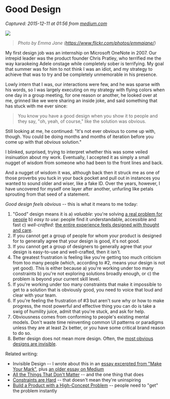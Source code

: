 # Good Design

_Captured: 2015-12-11 at 01:56 from [medium.com](https://medium.com/the-year-of-the-looking-glass/good-design-a89c15136ba6#.vk5qohgi8)_

![](https://cdn-images-1.medium.com/max/2000/1*AjiWX8jAMUdrgm-h1fgHjw.jpeg)

> _Photo by Emma Jane (<https://www.flickr.com/photos/emmajane/>)_

My first design job was an internship on Microsoft OneNote in 2007. Our intrepid leader was the product founder Chris Pratley, who terrified me the way karaokeing Adele onstage while completely sober is terrifying. My goal that summer was for him to not think I was an idiot, and my strategy to achieve that was to try and be completely unmemorable in his presence.

Lowly intern that I was, our interactions were few, and he was sparse with his words, so I was largely executing on my strategy with flying colors when one day in a group meeting, for one reason or another, he looked over at me, grinned like we were sharing an inside joke, and said something that has stuck with me ever since:

> You know you have a good design when you show it to people and they say, "oh, yeah, of course," like the solution was obvious.

Still looking at me, he continued: "It's not ever obvious to come up with, though. You could be doing months and months of iteration before you come up with that _obvious_ solution."

I blinked, surprised, trying to interpret whether this was some veiled insinuation about my work. Eventually, I accepted it as simply a small nugget of wisdom from someone who had been to the front lines and back.

And a nugget of wisdom it was, although back then it struck me as one of those proverbs you tuck in your back pocket and pull out in instances you wanted to sound older and wiser, like a fake ID. Over the years, however, I have uncovered for myself one layer after another, unfurling like petals sprouting from that seed of a statement.

_Good design feels obvious_ -- this is what it means to me today:

  1. "Good" design means it is a) _valuable_: you're solving [a real problem for people](https://medium.com/the-year-of-the-looking-glass/build-a-product-with-a-high-concept-problem-c6d405cb1e89#.39hobn75h) b) _easy to use_: people find it understandable, accessible and fast c) _well-crafted_: [the entire experience feels designed with thought and care](https://medium.com/the-year-of-the-looking-glass/quality-is-not-a-tradeoff-bcddf7c85553#.7td5j46uq).
  2. If you cannot get a group of people for whom your product is designed for to generally agree that your design is good, it's not good.
  3. If you cannot get a group of designers to generally agree that your design is easy-to-use and well-crafted, then it isn't.
  4. The greatest frustration is feeling like you're getting too much criticism from too many people (which, according to #2, means your design is not yet good). This is either because a) you're working under too many constraints b) you're not exploring solutions broadly enough, or c) the problem is beyond your current skill level.
  5. If you're working under too many constraints that make it impossible to get to a solution that is obviously good, you need to voice that loud and clear with your team.
  6. If you're feeling the frustration of #3 but aren't sure why or how to make progress, the most powerful and effective thing you can do is take a swig of humility juice, admit that you're stuck, and ask for help.
  7. Obviousness comes from conforming to people's existing mental models. Don't waste time reinventing common UI patterns or paradigms unless they are at least 2x better, or you have some critical brand reason to do so.
  8. Better design does not mean more design. Often, the [most obvious designs are invisible](http://www.slate.com/blogs/the_eye/2014/12/02/facebook_s_julie_zhuo_on_invisible_design_in_make_your_mark_a_business_book.html).

Related writing:

  * Invisible Design -- I wrote about this in an [essay excerpted from "Make Your Mark"](http://www.slate.com/blogs/the_eye/2014/12/02/facebook_s_julie_zhuo_on_invisible_design_in_make_your_mark_a_business_book.html), plus [an older essay on Medium](https://medium.com/the-year-of-the-looking-glass/invisible-design-a0195494a19e#.cyvol651z)
  * [All the Things That Don't Matter](https://medium.com/the-year-of-the-looking-glass/all-the-things-that-dont-matter-fde892d49743#.tuahavmg8) -- and the one thing that does
  * [Constraints are Hard](https://medium.com/the-year-of-the-looking-glass/constraints-are-hard-23a05df9bdce#.10qm9sswy) -- that doesn't mean they're uninspiring
  * [Build a Product with a High-Concept Problem](https://medium.com/the-year-of-the-looking-glass/build-a-product-with-a-high-concept-problem-c6d405cb1e89#.f3inowqj6) -- people need to "get" the problem instantly
